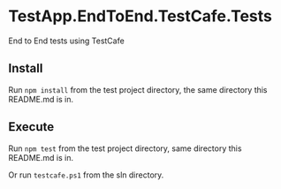 # TestApp.EndToEnd.TestCafe.Tests

End to End tests using TestCafe

## Install

Run `npm install` from the test project directory, the same directory this README.md is in.

## Execute

Run `npm test` from the test project directory, same directory this README.md is in.

Or run `testcafe.ps1` from the sln directory.